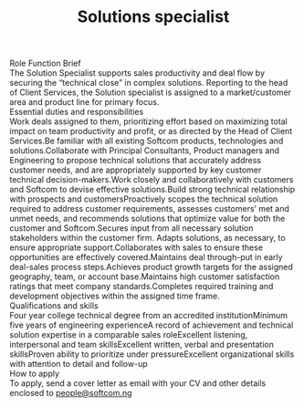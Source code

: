 ---
title:              Solutions specialist
location:           Lagos, Nigeria
department:         Client Services
subunit:            Client Services
featured_image:     /uploads/headers/openings-header.jpg
image_description:
body: |-
    ### Role Function Brief
    The Solution Specialist supports sales productivity and deal flow by securing the “technical close” in complex solutions. Reporting to the head of Client Services, the Solution specialist is assigned to a market/customer area and product line for primary focus.

    ### Essential duties and responsibilities
    - Work deals assigned to them, prioritizing effort based on maximizing total impact on team productivity and profit, or as directed by the Head of Client Services.
    - Be familiar with all existing Softcom products, technologies and solutions. 
    - Collaborate with Principal Consultants, Product managers and Engineering to propose technical solutions that accurately address customer needs, and are appropriately supported by key customer technical decision-makers.
    - Work closely and collaboratively with customers and Softcom to devise effective solutions.
    - Build strong technical relationship with prospects and customers
    - Proactively scopes the technical solution required to address customer requirements, assesses customers’ met and unmet needs, and recommends solutions that optimize value for both the customer and Softcom.
    - Secures input from all necessary solution stakeholders within the customer firm. Adapts solutions, as necessary, to ensure appropriate support.
    - Collaborates with sales to ensure these opportunities are effectively covered.
    - Maintains deal through-put in early deal-sales process steps.
    - Achieves product growth targets for the assigned geography, team, or account base.
    - Maintains high customer satisfaction ratings that meet company standards.
    - Completes required training and development objectives within the assigned time frame.

    ### Qualifications and skills
    - Four year college technical degree from an accredited institution
    - Minimum five years of engineering experience
    - A record of achievement and technical solution expertise in a comparable sales role
    - Excellent listening, interpersonal and team skills
    - Excellent written, verbal and presentation skills
    - Proven ability to prioritize under pressure
    - Excellent organizational skills with attention to detail and follow-up


    ### How to apply
    To apply, send a cover letter as email with your CV and other details enclosed to [people@softcom.ng](mailto:people@softcom.ng)
---